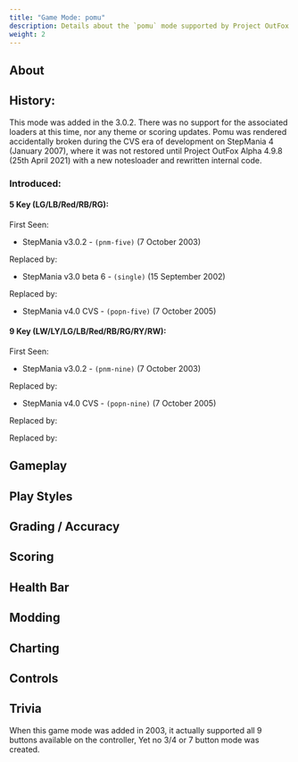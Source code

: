 ```yaml
---
title: "Game Mode: pomu"
description: Details about the `pomu` mode supported by Project OutFox.
weight: 2
---
```


<!--
insert picture of gameplay 
-->

## About

## History:

This mode was added in the 3.0.2. There was no support for the associated loaders at this time, nor any theme or scoring updates. Pomu was rendered accidentally broken during the CVS era of development on StepMania 4 (January 2007), where it was not restored until Project OutFox Alpha 4.9.8 (25th April 2021) with a new notesloader and rewritten internal code.

### Introduced:
#### 5 Key (LG/LB/Red/RB/RG):

First Seen:
 * StepMania v3.0.2 - ``(pnm-five)`` (7 October 2003) 

Replaced by:
 * StepMania v3.0 beta 6 - ``(single)`` (15 September 2002)

Replaced by:
 * StepMania v4.0 CVS - ``(popn-five)`` (7 October 2005) 

#### 9 Key (LW/LY/LG/LB/Red/RB/RG/RY/RW):

First Seen:
 * StepMania v3.0.2 - ``(pnm-nine)`` (7 October 2003) 

Replaced by:
 * StepMania v4.0 CVS - ``(popn-nine)`` (7 October 2005) 

Replaced by:


Replaced by:



## Gameplay

## Play Styles

## Grading / Accuracy

## Scoring

## Health Bar

## Modding

## Charting

## Controls

## Trivia

When this game mode was added in 2003, it actually supported all 9 buttons available on the controller, Yet no 3/4 or 7 button mode was created.